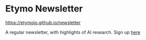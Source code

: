 # Etymo Newsletter

https://etymoio.github.io/newsletter

A regular newsletter, with highlights of AI research. Sign up [here](https://docs.google.com/forms/d/e/1FAIpQLScPzDcOp6gnVWtiXtLOG_uFff0Fg7uEuXqg0cu5LiCNkq637Q/viewform)
